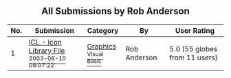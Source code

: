 ﻿<div align="center">

## All Submissions by Rob Anderson

</div>

No.  | Submission | Category | By   | User Rating
---- | ---------- | -------- | ---- | -----------
1 | [ICL \- Icon Library File<br /><sup>2003-06-10 08:07:22</sup>](https://github.com/Planet-Source-Code/rob-anderson-icl-icon-library-file__1-45931) | [Graphics<br /><sup>Visual Basic</sup>](../ByCategory/graphics__1-46.md) | Rob Anderson | 5.0 (55 globes from 11 users)
